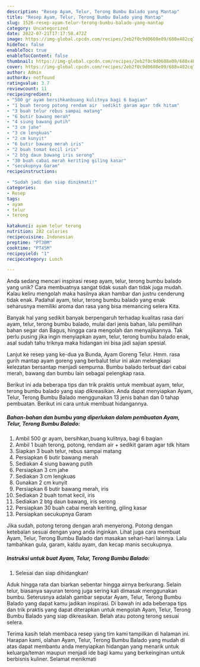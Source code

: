 ```yaml
---
description: "Resep Ayam, Telur, Terong Bumbu Balado yang Mantap"
title: "Resep Ayam, Telur, Terong Bumbu Balado yang Mantap"
slug: 1526-resep-ayam-telur-terong-bumbu-balado-yang-mantap
category: Uncategorized
date: 2022-07-21T17:17:58.472Z
image: https://img-global.cpcdn.com/recipes/2eb2f0c9d0608e09/680x482cq70/ayam-telur-terong-bumbu-balado-foto-resep-utama.jpg
hideToc: false
enableToc: true
enableTocContent: false
thumbnail: https://img-global.cpcdn.com/recipes/2eb2f0c9d0608e09/680x482cq70/ayam-telur-terong-bumbu-balado-foto-resep-utama.jpg
cover: https://img-global.cpcdn.com/recipes/2eb2f0c9d0608e09/680x482cq70/ayam-telur-terong-bumbu-balado-foto-resep-utama.jpg
author: Admin
authorAv: notfound
ratingvalue: 3.7
reviewcount: 11
recipeingredient:
- "500 gr ayam bersihkanbuang kulitnya bagi 6 bagian"
- "1 buah terong potong rendam air  sedikit garam agar tdk hitam"
- "3 buah telur rebus sampai matang"
- "6 butir bawang merah"
- "4 siung bawang putih"
- "3 cm jahe"
- "3 cm lengkuas"
- "2 cm kunyit"
- "6 butir bawang merah iris"
- "2 buah tomat kecil iris"
- "2 btg daun bawang iris serong"
- "30 buah cabai merah keriting giling kasar"
- "secukupnya Garam"
recipeinstructions:

- "Sudah jadi dan siap dinikmati!"
categories:
- Resep
tags:
- ayam
- telur
- terong

katakunci: ayam telur terong 
nutrition: 282 calories
recipecuisine: Indonesian
preptime: "PT30M"
cooktime: "PT45M"
recipeyield: "1"
recipecategory: Lunch

---
```





Anda sedang mencari inspirasi resep ayam, telur, terong bumbu balado yang unik? Cara membuatnya sangat tidak susah dan tidak juga mudah. Kalau keliru mengolah maka hasilnya akan hambar dan justru cenderung tidak enak. Padahal ayam, telur, terong bumbu balado yang enak seharusnya memiliki aroma dan rasa yang bisa memancing selera Kita.





Banyak hal yang sedikit banyak berpengaruh terhadap kualitas rasa dari ayam, telur, terong bumbu balado, mulai dari jenis bahan, lalu pemilihan bahan segar dan Bagus, hingga cara mengolah dan menyajikannya. Tak perlu pusing jika ingin menyiapkan ayam, telur, terong bumbu balado enak,      asal sudah tahu triknya maka hidangan ini bisa jadi sajian spesial.














Lanjut ke resep yang ke-dua ya Bunda, Ayam Goreng Telur. Hmm. rasa gurih mantap ayam goreng yang berbalut telur ini akan melengkapi kelezatan bersantap menjadi sempurna. Bumbu balado terbuat dari cabai merah, bawang dan bumbu lain sebagai pelengkap rasa.






Berikut ini ada beberapa tips dan trik praktis untuk membuat ayam, telur, terong bumbu balado yang siap dikreasikan. Anda dapat menyiapkan Ayam, Telur, Terong Bumbu Balado menggunakan 13 jenis bahan dan 0 tahap pembuatan. Berikut ini cara untuk membuat hidangannya.

<!--inarticleads1-->

##### Bahan-bahan dan bumbu yang diperlukan dalam pembuatan Ayam, Telur, Terong Bumbu Balado:

1. Ambil 500 gr ayam, bersihkan,buang kulitnya, bagi 6 bagian
1. Ambil 1 buah terong, potong, rendam air + sedikit garam agar tdk hitam
1. Siapkan 3 buah telur, rebus sampai matang
1. Persiapkan 6 butir bawang merah
1. Sediakan 4 siung bawang putih
1. Persiapkan 3 cm jahe
1. Sediakan 3 cm lengkuas
1. Gunakan 2 cm kunyit
1. Persiapkan 6 butir bawang merah, iris
1. Sediakan 2 buah tomat kecil, iris
1. Sediakan 2 btg daun bawang, iris serong
1. Persiapkan 30 buah cabai merah keriting, giling kasar
1. Persiapkan secukupnya Garam


Jika sudah, potong terong dengan arah menyerong. Potong dengan ketebalan sesuai dengan yang anda inginkan. Lihat juga cara membuat Ayam, Telur, Terong Bumbu Balado dan masakan sehari-hari lainnya. Lalu tambahkan gula, garam, kaldu ayam, dan kecap manis secukupnya. 

<!--inarticleads2-->

##### Instruksi untuk buat Ayam, Telur, Terong Bumbu Balado:


1. Selesai dan siap dihidangkan!

Aduk hingga rata dan biarkan sebentar hingga airnya berkurang. Selain telur, biasanya sayuran terong juga sering kali dimasak menggunakan bumbu. Seterusnya adalah gambar seputar Ayam, Telur, Terong Bumbu Balado yang dapat kamu jadikan inspirasi. Di bawah ini ada beberapa tips dan trik praktis yang dapat diterapkan untuk mengolah Ayam, Telur, Terong Bumbu Balado yang siap dikreasikan. Belah atau potong terong sesuai selera. 

Terima kasih telah membaca resep yang tim kami tampilkan di halaman ini. Harapan kami, olahan Ayam, Telur, Terong Bumbu Balado yang mudah di atas dapat membantu anda menyiapkan hidangan yang menarik untuk keluarga/teman maupun menjadi ide bagi kamu yang berkeinginan untuk berbisnis kuliner. Selamat menikmati
